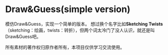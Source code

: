 # Draw&Guess(simple version)

模仿Draw&Guess，实现一个简单的版本。
想过换个名字比如**Sketching Twists**（sketching：绘画，twists：转折），但两个词太冷门了没人认识，就还是叫Draw&Guess吧。

所有素材的著作权归原作者所有，本项目仅供学习交流使用。